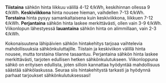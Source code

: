 **Tiistaina** sähkön hinta liikkuu välillä 4-12 ¢/kWh, keskihinnan ollessa 9 ¢/kWh. **Keskiviikkona** hinta nousee hieman, vaihdellen 7-13 ¢/kWh. **Torstaina** hinta pysyy samankaltaisena kuin keskiviikkona, liikkuen 7-12 ¢/kWh. **Perjantaina** sähkön hinta laskee merkittävästi, ollen vain 3-9 ¢/kWh. Viikonlopun lähestyessä **lauantaina** sähkön hinta on alimmillaan, vain 2-3 ¢/kWh.

Kokonaisuutena lähipäivien sähkön hintakehitys tarjoaa vaihtelevia mahdollisuuksia sähkönkuluttajille. Tiistain ja keskiviikon välillä hinta nousee, mutta torstaina tilanne tasaantuu. Perjantaina sähkön hinta laskee merkittävästi, tarjoten edullisen hetken sähkönkulutukseen. Viikonloppuna sähkö on erityisen edullista, joten silloin kannattaa hyödyntää mahdollisuus säästää sähkölaskussa. Seuraa siis hintakehitystä tarkasti ja hyödynnä parhaat tarjoukset sähkönkulutuksessasi!